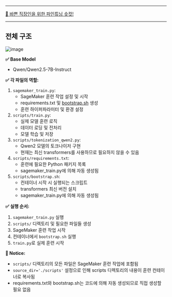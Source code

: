 
---

[📗 바쁜 직장인을 위한 파인튜닝 숏컷!](https://www.notion.so/1508a26447f780aab5a3c0ded9fb840a)

---

## 전체 구조

![image](https://github.com/user-attachments/assets/ab5e2c14-fe05-42b3-8851-9addb40e0e05)


**✅ Base Model**
- Qwen/Qwen2.5-7B-Instruct


**✅ 각 파일의 역할:**
1. `sagemaker_train.py`:
    - SageMaker 훈련 작업 설정 및 시작
    - requirements.txt 및 [bootstrap.sh](http://bootstrap.sh/) 생성
    - 훈련 하이퍼파라미터 및 환경 설정
2. `scripts/train.py`:
    - 실제 모델 훈련 로직
    - 데이터 로딩 및 전처리
    - 모델 학습 및 저장
3. `scripts/tokenization_qwen2.py`:
    - Qwen2 모델의 토크나이저 구현
    - 현재는 최신 transformers를 사용하므로 필요하지 않을 수 있음
4. `scripts/requirements.txt`:
    - 훈련에 필요한 Python 패키지 목록
    - sagemaker_train.py에 의해 자동 생성됨
5. `scripts/bootstrap.sh`:
    - 컨테이너 시작 시 실행되는 스크립트
    - transformers 최신 버전 설치
    - sagemaker_train.py에 의해 자동 생성됨


**✅ 실행 순서:**
1. `sagemaker_train.py` 실행
2. `scripts/` 디렉토리 및 필요한 파일들 생성
3. SageMaker 훈련 작업 시작
4. 컨테이너에서 `bootstrap.sh` 실행
5. `train.py`로 실제 훈련 시작


**🔔 Notice:**
- `scripts/` 디렉토리의 모든 파일은 SageMaker 훈련 작업에 포함됨
- `source_dir='./scripts'` 설정으로 인해 scripts 디렉토리의 내용이 훈련 컨테이너로 복사됨
- requirements.txt와 bootstrap.sh는 코드에 의해 자동 생성되므로 직접 생성할 필요 없음
